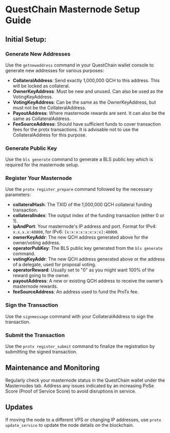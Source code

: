 # QuestChain Masternode Setup Guide

## Initial Setup:
### Generate New Addresses
Use the `getnewaddress` command in your QuestChain wallet console to generate new addresses for various purposes:
- **CollateralAddress**: Send exactly 1,000,000 QCH to this address. This will be locked as collateral.
- **OwnerKeyAddress**: Must be new and unused. Can also be used as the VotingKeyAddress.
- **VotingKeyAddress**: Can be the same as the OwnerKeyAddress, but must not be the CollateralAddress.
- **PayoutAddress**: Where masternode rewards are sent. It can also be the same as CollateralAddress.
- **FeeSourceAddress**: Should have sufficient funds to cover transaction fees for the protx transactions. It is advisable not to use the CollateralAddress for this purpose.

### Generate Public Key
Use the `bls generate` command to generate a BLS public key which is required for the masternode setup.

### Register Your Masternode
Use the `protx register_prepare` command followed by the necessary parameters:
- **collateralHash**: The TXID of the 1,000,000 QCH collateral funding transaction.
- **collateralIndex**: The output index of the funding transaction (either 0 or 1).
- **ipAndPort**: Your masternode's IP address and port. Format for IPv4: `x.x.x.x:40000`, for IPv6: `[x:x:x:x:x:x:x:x]:40000`.
- **ownerKeyAddr**: The new QCH address generated above for the owner/voting address.
- **operatorPubKey**: The BLS public key generated from the `bls generate` command.
- **votingKeyAddr**: The new QCH address generated above or the address of a delegate, used for proposal voting.
- **operatorReward**: Usually set to "0" as you might want 100% of the reward going to the owner.
- **payoutAddress**: A new or existing QCH address to receive the owner’s masternode rewards.
- **feeSourceAddress**: An address used to fund the ProTx fee.

### Sign the Transaction
Use the `signmessage` command with your CollateralAddress to sign the transaction.

### Submit the Transaction
Use the `protx register_submit` command to finalize the registration by submitting the signed transaction.

## Maintenance and Monitoring
Regularly check your masternode status in the QuestChain wallet under the Masternodes tab.
Address any issues indicated by an increasing PoSe Score (Proof of Service Score) to avoid disruptions in service.

## Updates
If moving the node to a different VPS or changing IP addresses, use `protx update_service` to update the node details on the blockchain.

